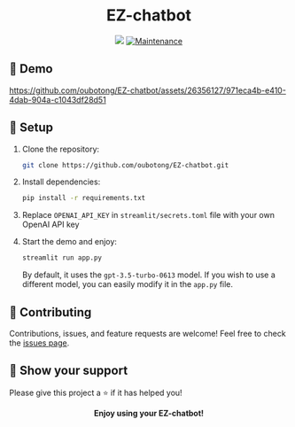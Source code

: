 ﻿<h1 align="center">EZ-chatbot</h1>

<p align="center">
  <img src="https://img.shields.io/badge/version-0.0.1-blue.svg?cacheSeconds=2592000" />
  <a href="https://github.com/oubotong/EZ-chatbot/issues">
    <img alt="Maintenance" src="https://img.shields.io/badge/Maintained%3F-yes-green.svg" />
  </a>
</p>


## 🎥 Demo


https://github.com/oubotong/EZ-chatbot/assets/26356127/971eca4b-e410-4dab-904a-c1043df28d51



## 🔧 Setup 

1. Clone the repository: 
   ```sh
   git clone https://github.com/oubotong/EZ-chatbot.git
2. Install dependencies:
   ```sh
   pip install -r requirements.txt
3. Replace `OPENAI_API_KEY` in `streamlit/secrets.toml` file with your own OpenAI API key
 
5. Start the demo and enjoy:
   ```sh
   streamlit run app.py
   ```
   By default, it uses the `gpt-3.5-turbo-0613` model. If you wish to use a different model, you can easily modify it in the `app.py` file.
   
## 🤝 Contributing

Contributions, issues, and feature requests are welcome! Feel free to check the [issues page](https://github.com/oubotong/EZ-chatbot/issues).

## 💖 Show your support

Please give this project a ⭐️ if it has helped you!





<p align="center">
  <b>Enjoy using your EZ-chatbot!</b>
</p>
